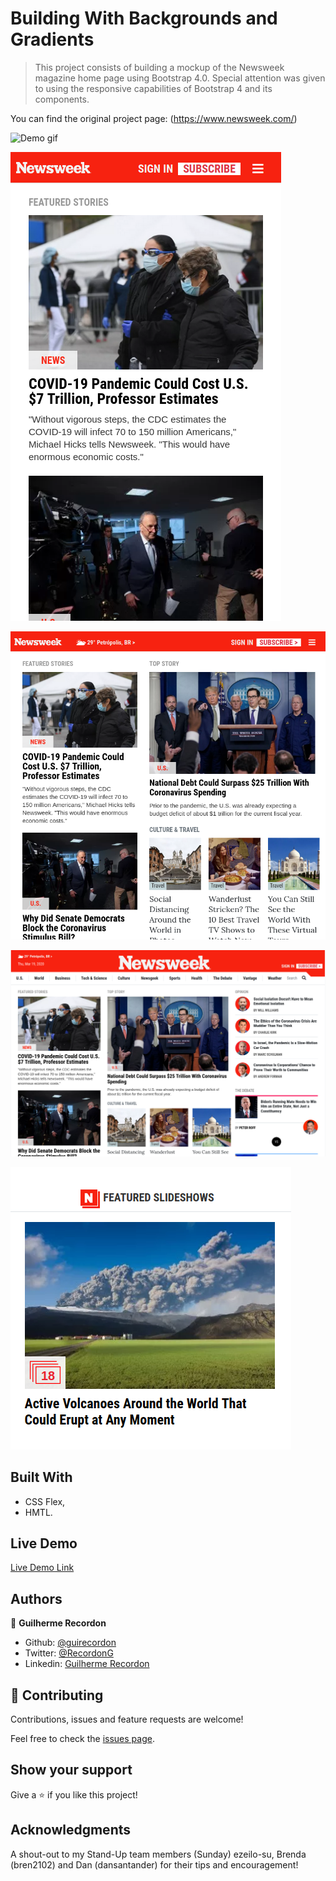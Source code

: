 # Building With Backgrounds and Gradients

>This project consists of building a mockup of the Newsweek magazine home page using Bootstrap 4.0. Special attention was given to using the responsive capabilities of Bootstrap 4 and its components.

You can find the original project page: (https://www.newsweek.com/)

![Demo gif](gif.gif)

![screenshot mobile](img/screen-shots/mobile.png)

![screenshot tablet](img/screen-shots/ipad.png)

![screenshot desktop](img/screen-shots/desktop.png)

![screenshot details](img/screen-shots/attention2detail.png)


## Built With

- CSS Flex,
- HMTL.

## Live Demo

[Live Demo Link]()

## Authors

👤 **Guilherme Recordon**

- Github: [@guirecordon](https://github.com/guirecordon)
- Twitter: [@RecordonG](https://twitter.com/RecordonG)
- Linkedin: [Guilherme Recordon](https://linkedin.com/gui-recordon-marketingmba/)

## 🤝 Contributing

Contributions, issues and feature requests are welcome!

Feel free to check the [issues page](https://github.com/guirecordon/bootstrap-newsweek-mockup/issues).

## Show your support

Give a ⭐️ if you like this project!

## Acknowledgments

A shout-out to my Stand-Up team members (Sunday) ezeilo-su, Brenda (bren2102) and Dan (dansantander) for their tips and encouragement! 

